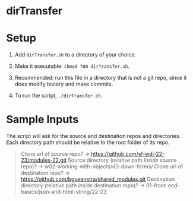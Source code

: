 # dirTransfer

# Setup

1. Add `dirTransfer.sh` to a directory of your choice.

1. Make it executable: `chmod 700 dirTransfer.sh`.

1. Recommended: run this file in a directory that is not a git repo, since it does modify history and make commits. 

1. To run the script, `./dirTransfer.sh`.

# Sample Inputs

The script will ask for the source and destination repos and directories. Each directory path should be relative to the root folder of its repo. 

> Clone url of source repo? -> 
>	  https://github.com/sf-wdi-22-23/modules-22.git
> Source directory (relative path *inside* source repo)? -> 
>   w02-working-with-objects/d3-dawn-forms/
> Clone url of destination repo? -> 
>   https://github.com/bgveenstra/shared_modules.git
> Destination directory (relative path *inside* destination repo)? -> 
>   01-front-end-basics/json-and-html-string/22-23
